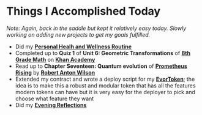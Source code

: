 # Things I Accomplished Today

_Note: Again, back in the saddle but kept it relatively easy today. Slowly working on adding new projects to get my goals fulfilled._

- Did my **[Personal Healh and Wellness Routine](../../routines/2024/personal-health-and-wellness-routine/personal-health-and-wellness-routine-2024-week-14)**
- Completed up to **Quiz 1** of **Unit 6: Geometric Transformations** of **[8th Grade Math](https://www.khanacademy.org/math/cc-eighth-grade-math)** on **[Khan Academy](https://www.khanacademy.org)**
- Read up to **Chapter Seventeen: Quantum evolution** of **[Prometheus Rising](https://www.goodreads.com/book/show/28597.Prometheus_Rising)** by **[Robert Anton Wilson](https://www.goodreads.com/author/show/2918.Robert_Anton_Wilson)**
- Extended my contract and wrote a deploy script for my **[EvorToken](https://github.com/evorhard/EvorToken)**; the idea is to make this a robust and modular token that has all the features modern tokens can have but it is very easy for the deployer to pick and choose what feature they want
- Did my **[Evening Reflections](../../routines/evening-reflections.md)**
